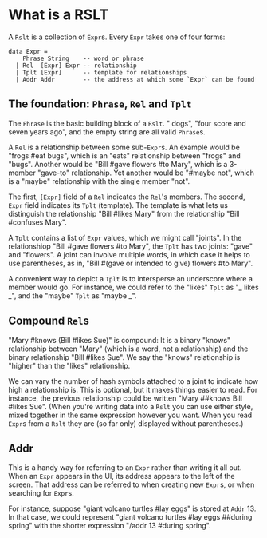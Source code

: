 # What is a RSLT

A `Rslt` is a collection of `Expr`s.
Every `Expr` takes one of four forms:

```
data Expr =
    Phrase String    -- word or phrase
  | Rel  [Expr] Expr -- relationship
  | Tplt [Expr]      -- template for relationships
  | Addr Addr        -- the address at which some `Expr` can be found
```


## The foundation: `Phrase`, `Rel` and `Tplt`

The `Phrase` is the basic building block of a `Rslt`. "
dogs", "four score and seven years ago", and the empty string are all valid `Phrase`s.

A `Rel` is a relationship between some sub-`Expr`s.
An example would be "frogs #eat bugs", which is an "eats" relationship between "frogs" and "bugs".
Another would be "Bill #gave flowers #to Mary", which is a 3-member "gave-to" relationship.
Yet another would be "#maybe not", which is a "maybe" relationship with the single member "not".

The first, `[Expr]` field of a `Rel` indicates the `Rel`'s members.
The second, `Expr` field indicates its `Tplt` (template).
The template is what lets us distinguish the relationship "Bill #likes Mary" from the relationship "Bill #confuses Mary".

A `Tplt` contains a list of `Expr` values, which we might call "joints".
In the relationshiop "Bill #gave flowers #to Mary", the `Tplt` has two joints: "gave" and "flowers".
A joint can involve multiple words, in which case it helps to use parentheses, as in, "Bill #(gave or intended to give) flowers #to Mary".

A convenient way to depict a `Tplt` is to intersperse an underscore where a member would go.
For instance, we could refer to the "likes" `Tplt` as "_ likes _", and the "maybe" `Tplt` as "maybe _".


## Compound `Rel`s

"Mary #knows (Bill #likes Sue)" is compound: It is a binary "knows" relationship between "Mary" (which is a word, not a relationship) and the binary relationship "Bill #likes Sue".
We say the "knows" relationship is "higher" than the "likes" relationship.

We can vary the number of hash symbols attached to a joint to indicate how high a relationship is.
This is optional, but it makes things easier to read.
For instance, the previous relationship could be written "Mary ##knows Bill #likes Sue".
(When you're writing data into a `Rslt` you can use either style, mixed together in the same expression however you want.
When you read `Expr`s from a `Rslt` they are (so far only) displayed without parentheses.)


## Addr

This is a handy way for referring to an `Expr` rather than writing it all out.
When an `Expr` appears in the UI, its address appears to the left of the screen.
That address can be referred to when creating new `Expr`s, or when searching for `Expr`s.

For instance, suppose "giant volcano turtles #lay eggs" is stored at `Addr` 13.
In that case, we could represent "giant volcano turtles #lay eggs ##during spring" with the shorter expression "/addr 13 #during spring".
